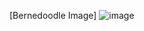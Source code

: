 [Bernedoodle Image] ![image](https://user-images.githubusercontent.com/111703486/185821922-d986e091-19d4-441a-9212-c24c7d0d2d7b.png)
